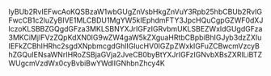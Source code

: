 IyBUb2RvIEFwcAoKQSBzaW1wbGUgZnVsbHkgZnVuY3Rpb25hbCBUb2RvIGFwcCB1c2luZyBIVE1MLCBDU1MgYW5kIEphdmFTY3JpcHQuCgpGZWF0dXJlczoKLSBBZGQgdGFza3MKLSBNYXJrIGFzIGRvbmUKLSBEZWxldGUgdGFza3MKCiMjIFVzZQpKdXN0IG9wZW4gaW5kZXguaHRtbCBpbiBhIGJyb3dzZXIuIEFkZCBhIHRhc2sgdXNpbmcgdGhlIGlucHV0IGZpZWxkIGFuZCBwcmVzcyBhZGQuIENsaWNrIHRoZSBjaGVja2JveCB0byBtYXJrIGFzIGNvbXBsZXRlLiBTZWUgcmVzdWx0cyBvbiBwYWdlIGNhbnZhcy4K